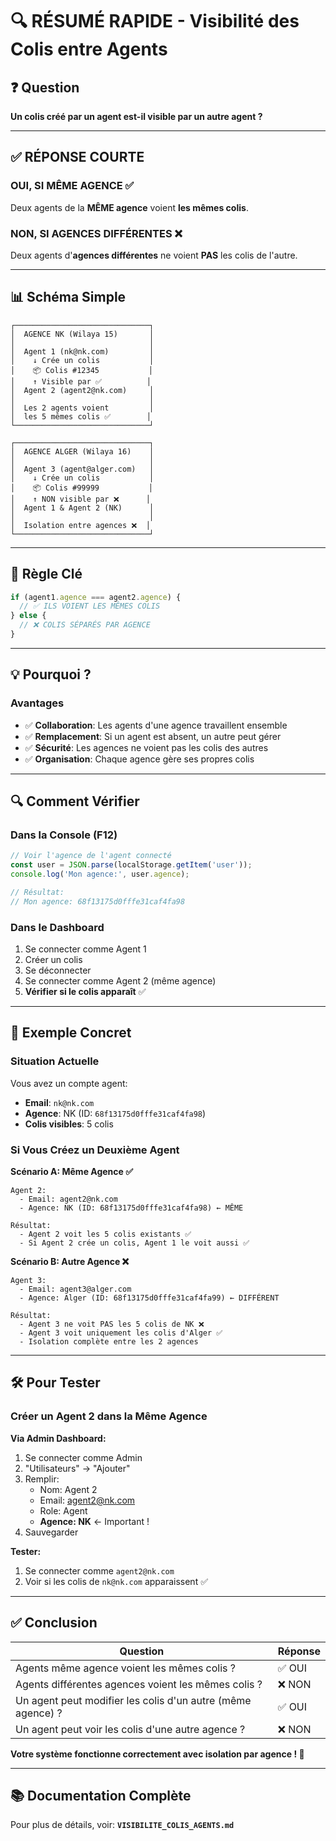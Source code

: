 # 🔍 RÉSUMÉ RAPIDE - Visibilité des Colis entre Agents

## ❓ Question
**Un colis créé par un agent est-il visible par un autre agent ?**

---

## ✅ RÉPONSE COURTE

### OUI, SI MÊME AGENCE ✅
Deux agents de la **MÊME agence** voient **les mêmes colis**.

### NON, SI AGENCES DIFFÉRENTES ❌
Deux agents d'**agences différentes** ne voient **PAS** les colis de l'autre.

---

## 📊 Schéma Simple

```
┌──────────────────────────────┐
│  AGENCE NK (Wilaya 15)       │
│                              │
│  Agent 1 (nk@nk.com)         │
│    ↓ Crée un colis           │
│    📦 Colis #12345           │
│    ↑ Visible par ✅          │
│  Agent 2 (agent2@nk.com)     │
│                              │
│  Les 2 agents voient         │
│  les 5 mêmes colis ✅        │
└──────────────────────────────┘

┌──────────────────────────────┐
│  AGENCE ALGER (Wilaya 16)    │
│                              │
│  Agent 3 (agent@alger.com)   │
│    ↓ Crée un colis           │
│    📦 Colis #99999           │
│    ↑ NON visible par ❌      │
│  Agent 1 & Agent 2 (NK)      │
│                              │
│  Isolation entre agences ❌  │
└──────────────────────────────┘
```

---

## 🎯 Règle Clé

```javascript
if (agent1.agence === agent2.agence) {
  // ✅ ILS VOIENT LES MÊMES COLIS
} else {
  // ❌ COLIS SÉPARÉS PAR AGENCE
}
```

---

## 💡 Pourquoi ?

### Avantages
- ✅ **Collaboration**: Les agents d'une agence travaillent ensemble
- ✅ **Remplacement**: Si un agent est absent, un autre peut gérer
- ✅ **Sécurité**: Les agences ne voient pas les colis des autres
- ✅ **Organisation**: Chaque agence gère ses propres colis

---

## 🔍 Comment Vérifier

### Dans la Console (F12)

```javascript
// Voir l'agence de l'agent connecté
const user = JSON.parse(localStorage.getItem('user'));
console.log('Mon agence:', user.agence);

// Résultat:
// Mon agence: 68f13175d0fffe31caf4fa98
```

### Dans le Dashboard

1. Se connecter comme Agent 1
2. Créer un colis
3. Se déconnecter
4. Se connecter comme Agent 2 (même agence)
5. **Vérifier si le colis apparaît** ✅

---

## 📝 Exemple Concret

### Situation Actuelle

Vous avez un compte agent:
- **Email**: `nk@nk.com`
- **Agence**: NK (ID: `68f13175d0fffe31caf4fa98`)
- **Colis visibles**: 5 colis

### Si Vous Créez un Deuxième Agent

**Scénario A: Même Agence ✅**
```
Agent 2:
  - Email: agent2@nk.com
  - Agence: NK (ID: 68f13175d0fffe31caf4fa98) ← MÊME
  
Résultat:
  - Agent 2 voit les 5 colis existants ✅
  - Si Agent 2 crée un colis, Agent 1 le voit aussi ✅
```

**Scénario B: Autre Agence ❌**
```
Agent 3:
  - Email: agent3@alger.com
  - Agence: Alger (ID: 68f13175d0fffe31caf4fa99) ← DIFFÉRENT
  
Résultat:
  - Agent 3 ne voit PAS les 5 colis de NK ❌
  - Agent 3 voit uniquement les colis d'Alger ✅
  - Isolation complète entre les 2 agences
```

---

## 🛠️ Pour Tester

### Créer un Agent 2 dans la Même Agence

**Via Admin Dashboard:**
1. Se connecter comme Admin
2. "Utilisateurs" → "Ajouter"
3. Remplir:
   - Nom: Agent 2
   - Email: agent2@nk.com
   - Role: Agent
   - **Agence: NK** ← Important !
4. Sauvegarder

**Tester:**
1. Se connecter comme `agent2@nk.com`
2. Voir si les colis de `nk@nk.com` apparaissent ✅

---

## ✅ Conclusion

| Question | Réponse |
|----------|---------|
| Agents même agence voient les mêmes colis ? | ✅ OUI |
| Agents différentes agences voient les mêmes colis ? | ❌ NON |
| Un agent peut modifier les colis d'un autre (même agence) ? | ✅ OUI |
| Un agent peut voir les colis d'une autre agence ? | ❌ NON |

**Votre système fonctionne correctement avec isolation par agence ! 🎉**

---

## 📚 Documentation Complète

Pour plus de détails, voir: **`VISIBILITE_COLIS_AGENTS.md`**
